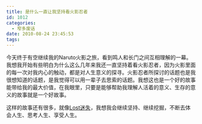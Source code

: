```yaml
---
title: 是什么一直让我坚持看火影忍者
id: 1012
categories:
  - 窄多废话
date: 2010-08-24 23:45:53
tags:
---
```


今天终于有空继续我的Naruto火影之旅，看到鸣人和长门之间互相理解的一幕。我想我开始有些明白为什么这么几年来我还一直坚持着看火影忍者，因为火影里面的每一次对我内心的触动，都是对人生意义的探寻。火影忍者所探讨的话题也是我很想知道的话题，是我觉得可以用一辈子去思索的话题。我想这也是一个好的故事能带给我的最大价值，在我眼里，只要是能够帮助我理解人活着的意义、生存的意义的故事就是一个好故事。

这样的故事还有很多，就像[Lost迷失](http://www.zhaiduo.com/2010/08/%e6%88%91%e5%af%b9lost%e8%bf%b7%e5%a4%b1%e7%bb%93%e5%b1%80%e7%9a%84%e7%90%86%e8%a7%a3/)，我想我会继续坚持、继续挖掘，不断去体会人生、思考人生、享受人生。